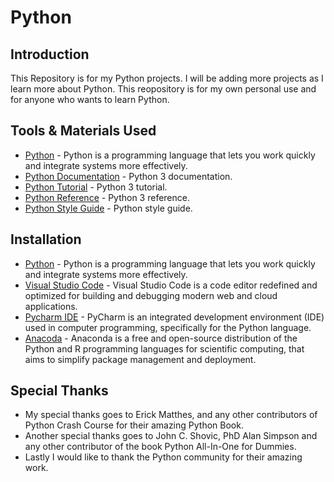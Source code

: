 # Python

## Introduction

This Repository is for my Python projects. I will be adding more projects as I learn more about Python.
This reopository is for my own personal use and for anyone who wants to learn Python.

## Tools & Materials Used

* [Python](https://www.python.org/downloads/) - Python is a programming language that lets you work quickly and integrate systems more effectively.
* [Python Documentation](https://docs.python.org/3/) - Python 3 documentation.
* [Python Tutorial](https://docs.python.org/3/tutorial/index.html) - Python 3 tutorial.
* [Python Reference](https://docs.python.org/3/reference/index.html#reference-index) - Python 3 reference.
* [Python Style Guide](https://www.python.org/dev/peps/pep-0008/) - Python style guide.

## Installation

* [Python](https://www.python.org/downloads/) - Python is a programming language that lets you work quickly and integrate systems more effectively.
* [Visual Studio Code](https://code.visualstudio.com/) - Visual Studio Code is a code editor redefined and optimized for building and debugging modern web and cloud applications.
* [Pycharm IDE](https://www.jetbrains.com/pycharm/) - PyCharm is an integrated development environment (IDE) used in computer programming, specifically for the Python language.
* [Anacoda](https://www.anaconda.com/) - Anaconda is a free and open-source distribution of the Python and R programming languages for scientific computing, that aims to simplify package management and deployment.

## Special Thanks

* My special thanks goes to Erick Matthes, and any other contributors of Python Crash Course for their amazing Python Book.
* Another special thanks goes to John C. Shovic, PhD Alan Simpson and any other contributor of the book Python All-In-One for Dummies.
* Lastly I would like to thank the Python community for their amazing work.
